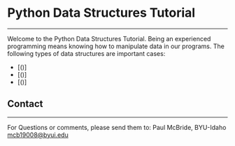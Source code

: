 # Python Data Structures Tutorial
------------------------
Welcome to the Python Data Structures Tutorial. Being an experienced programming means knowing how to manipulate data in our programs. The following types of data structures are important cases:

* [()]
* [()]
* [()]

## Contact
--------
For Questions or comments, please send them to:
Paul McBride, BYU-Idaho
mcb19008@byui.edu
